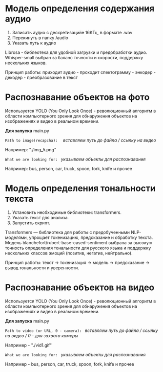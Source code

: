 # Модель определения содержания аудио 

1. Записать аудио с дескретизацийе 16КГц, в формате .wav
2. Перекинуть в папку /audio
3. Указать путь к аудио

Librosa - библеотека для удобной загрузки и предобработки аудио.
Whisper-small выбран за баланс точности и скорости, поддержку нескольких языков.

Принцип работы: приходит аудио - проходит спектограмму - энкодер - декодер - преобразование в текст


# Распознавание объектов на фото

Используется YOLO (You Only Look Once) - революционный алгоритм в области компьютерного зрения для обнаружения объектов на изображениях и видео в реальном времени.

**Для запуска** main.py

`Path to image(recapcha):  `
*вставляем путь до файла / ссылку на видео*

Например: "./img_5.png"

`What we are looking for: `
*указываем объекты для распознавания* 

Например: bus, person, car, truck, spoon, fork, knife и прочее

# Модель определения тональности текста

1. Установить необходимые библиотеки: transformers.
2. Указать текст для анализа.
3. Запустить скрипт.

Transformers — библиотека для работы с предобученными NLP-моделями, упрощает токенизацию, предсказание и обработку текста.
Модель blanchefort/rubert-base-cased-sentiment выбрана за высокую точность определения тональности для русского языка и поддержку нескольких классов эмоций (позитив, негатив, нейтрально).

Принцип работы: текст → токенизация → модель → предсказание → вывод тональности и уверенности.


# Распознавание объектов на видео 

Используется YOLO (You Only Look Once) - революционный алгоритм в области компьютерного зрения для обнаружения объектов на изображениях и видео в реальном времени.

**Для запуска** main.py

`Path to video (or URL, 0 - camera): `
*вставляем путь до файла / ссылку на видео / 0 - для захвата камеры*

Например - "./vid1.gif"

`What we are looking for: `
*указываем объекты для распознавания* 

Например - bus, person, car, truck, spoon, fork, knife и прочее

